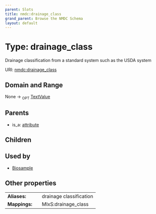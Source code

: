 ```yaml
---
parent: Slots
title: nmdc:drainage_class
grand_parent: Browse the NMDC Schema
layout: default
---
```


# Type: drainage_class


Drainage classification from a standard system such as the USDA system

URI: [nmdc:drainage_class](https://microbiomedata/meta/drainage_class)

## Domain and Range

None ->  <sub>OPT</sub> [TextValue](TextValue.md)

## Parents

 *  is_a: [attribute](attribute.md)

## Children


## Used by

 * [Biosample](Biosample.md)

## Other properties

|  |  |  |
| --- | --- | --- |
| **Aliases:** | | drainage classification |
| **Mappings:** | | MIxS:drainage_class |

